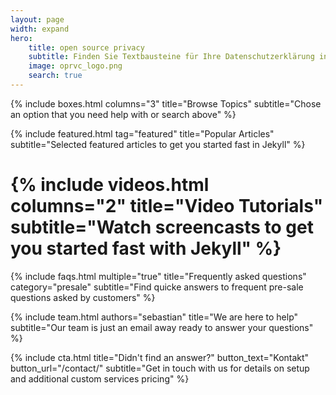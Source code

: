 ```yaml
---
layout: page
width: expand
hero:
    title: open source privacy
    subtitle: Finden Sie Textbausteine für Ihre Datenschutzerklärung inkl. technischer und rechtlicher Hintergrundinformationen.
    image: oprvc_logo.png
    search: true
---
```


{% include boxes.html columns="3" title="Browse Topics" subtitle="Chose an option that you need help with or search above" %}

{% include featured.html tag="featured" title="Popular Articles" subtitle="Selected featured articles to get you started fast in Jekyll" %}

# {% include videos.html columns="2" title="Video Tutorials" subtitle="Watch screencasts to get you started fast with Jekyll" %}

{% include faqs.html multiple="true" title="Frequently asked questions" category="presale" subtitle="Find quicke answers to frequent pre-sale questions asked by customers" %}

{% include team.html authors="sebastian" title="We are here to help" subtitle="Our team is just an email away ready to answer your questions" %}

{% include cta.html title="Didn't find an answer?" button_text="Kontakt" button_url="/contact/" subtitle="Get in touch with us for details on setup and additional custom services pricing" %}

